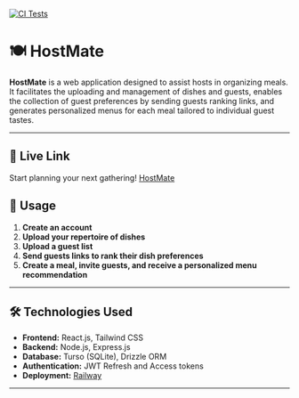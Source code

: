 [![CI Tests](https://github.com/yonisirote/hostmate/actions/workflows/tests.yml/badge.svg)](https://github.com/yonisirote/hostmate/actions/workflows/tests.yml)

# 🍽️ HostMate

**HostMate** is a web application designed to assist hosts in organizing meals. It facilitates the uploading and management of dishes and guests, enables the collection of guest preferences by sending guests ranking links, and generates personalized menus for each meal tailored to individual guest tastes.

---
## 🔗 Live Link

Start planning your next gathering! [HostMate](https://hostmate.up.railway.app/)

## 📖 Usage

1. **Create an account**  
2. **Upload your repertoire of dishes**  
3. **Upload a guest list**  
4. **Send guests links to rank their dish preferences**
5. **Create a meal, invite guests, and receive a personalized menu recommendation**

---

## 🛠 Technologies Used

- **Frontend:** React.js, Tailwind CSS  
- **Backend:** Node.js, Express.js  
- **Database:** Turso (SQLite), Drizzle ORM 
- **Authentication:** JWT Refresh and Access tokens
- **Deployment:** [Railway](https://railway.com/)

---